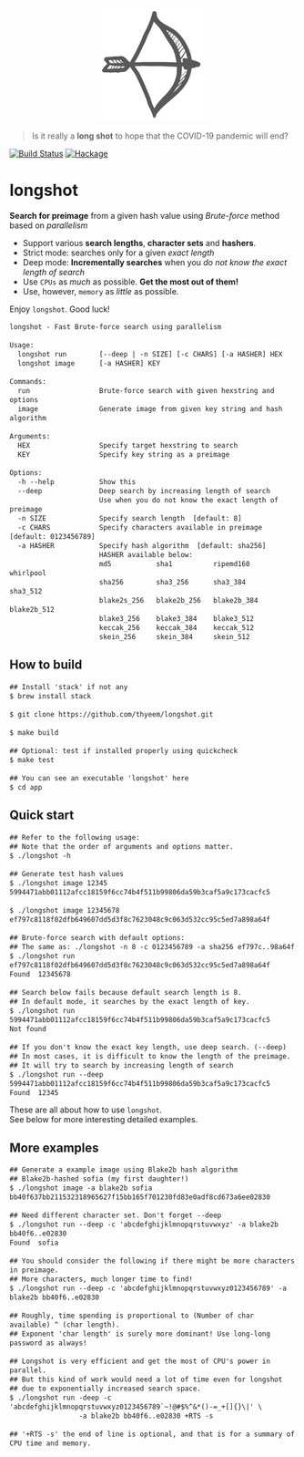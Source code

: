 <p align="center"> <img src="longshot.png" height="200"/> </p>

> Is it really a __long shot__ to hope that the COVID-19 pandemic will end?



[![Build Status](https://travis-ci.com/thyeem/longshot.svg?branch=master)](https://travis-ci.com/thyeem/longshot) [![Hackage](https://img.shields.io/hackage/v/longshot)](https://hackage.haskell.org/package/longshot)

# longshot

__Search for preimage__ from a given hash value using _Brute-force_ method based on _parallelism_

* Support various __search lengths__, __character sets__ and __hashers__.
* Strict mode: searches only for a given _exact length_
* Deep mode: **Incrementally searches** when you *do not know the exact length of search*
* Use `CPUs` as _much_ as possible. __Get the most out of them!__
* Use, however, `memory` as _little_ as possible.
  

Enjoy `longshot`. Good luck!



```plain
longshot - Fast Brute-force search using parallelism

Usage:
  longshot run        [--deep | -n SIZE] [-c CHARS] [-a HASHER] HEX
  longshot image      [-a HASHER] KEY

Commands:
  run                 Brute-force search with given hexstring and options
  image               Generate image from given key string and hash algorithm

Arguments:
  HEX                 Specify target hexstring to search
  KEY                 Specify key string as a preimage

Options:
  -h --help           Show this
  --deep              Deep search by increasing length of search
                      Use when you do not know the exact length of preimage
  -n SIZE             Specify search length  [default: 8]   
  -c CHARS            Specify characters available in preimage  [default: 0123456789]
  -a HASHER           Specify hash algorithm  [default: sha256]
                      HASHER available below:
                      md5           sha1          ripemd160     whirlpool
                      sha256        sha3_256      sha3_384      sha3_512
                      blake2s_256   blake2b_256   blake2b_384   blake2b_512
                      blake3_256    blake3_384    blake3_512
                      keccak_256    keccak_384    keccak_512
                      skein_256     skein_384     skein_512
```

## How to build
```shell
## Install 'stack' if not any
$ brew install stack

$ git clone https://github.com/thyeem/longshot.git

$ make build 

## Optional: test if installed properly using quickcheck
$ make test

## You can see an executable 'longshot' here
$ cd app
```

## Quick start
```shell
## Refer to the following usage:
## Note that the order of arguments and options matter.
$ ./longshot -h

## Generate test hash values
$ ./longshot image 12345
5994471abb01112afcc18159f6cc74b4f511b99806da59b3caf5a9c173cacfc5

$ ./longshot image 12345678
ef797c8118f02dfb649607dd5d3f8c7623048c9c063d532cc95c5ed7a898a64f

## Brute-force search with default options:
## The same as: ./longshot -n 8 -c 0123456789 -a sha256 ef797c..98a64f
$ ./longshot run ef797c8118f02dfb649607dd5d3f8c7623048c9c063d532cc95c5ed7a898a64f
Found  12345678

## Search below fails because default search length is 8.
## In default mode, it searches by the exact length of key.
$ ./longshot run 5994471abb01112afcc18159f6cc74b4f511b99806da59b3caf5a9c173cacfc5
Not found

## If you don't know the exact key length, use deep search. (--deep)
## In most cases, it is difficult to know the length of the preimage.
## It will try to search by increasing length of search
$ ./longshot run --deep 5994471abb01112afcc18159f6cc74b4f511b99806da59b3caf5a9c173cacfc5
Found  12345
```
These are all about how to use `longshot`.  
See below for more interesting detailed examples.

## More examples
```shell
## Generate a example image using Blake2b hash algorithm
## Blake2b-hashed sofia (my first daughter!)
$ ./longshot image -a blake2b sofia
bb40f637bb211532318965627f15bb165f701230fd83e0adf8cd673a6ee02830

## Need different character set. Don't forget --deep
$ ./longshot run --deep -c 'abcdefghijklmnopqrstuvwxyz' -a blake2b bb40f6..e02830
Found  sofia

## You should consider the following if there might be more characters in preimage.
## More characters, much longer time to find!
$ ./longshot run --deep -c 'abcdefghijklmnopqrstuvwxyz0123456789' -a blake2b bb40f6..e02830

## Roughly, time spending is proportional to (Number of char available) ^ (char length).
## Exponent 'char length' is surely more dominant! Use long-long password as always!

## Longshot is very efficient and get the most of CPU's power in parallel.
## But this kind of work would need a lot of time even for longshot 
## due to exponentially increased search space.
$ ./longshot run -deep -c 'abcdefghijklmnopqrstuvwxyz0123456789`~!@#$%^&*()-=_+[]{}\|' \
                 -a blake2b bb40f6..e02830 +RTS -s

## '+RTS -s' the end of line is optional, and that is for a summary of CPU time and memory.
```
